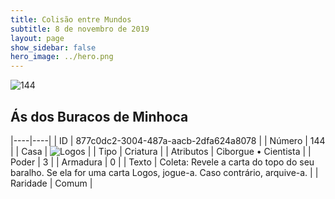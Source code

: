 ```yaml
---
title: Colisão entre Mundos
subtitle: 8 de novembro de 2019
layout: page
show_sidebar: false
hero_image: ../hero.png
---
```


![144](https://cdn.keyforgegame.com/media/card_front/pt/452_144_5C93MHV7R669_pt.png)

## Ás dos Buracos de Minhoca

|----|----|
| ID | 877c0dc2-3004-487a-aacb-2dfa624a8078 |
| Número | 144 |
| Casa | ![Logos](https://archonarcana.com/images/thumb/c/ce/Logos.png/22px-Logos.png "Logos") |
| Tipo | Criatura |
| Atributos | Ciborgue • Cientista |
| Poder | 3 |
| Armadura | 0 |
| Texto | Coleta: Revele a carta do topo do seu baralho. Se ela for uma carta Logos, jogue-a. Caso contrário, arquive-a. |
| Raridade | Comum |
